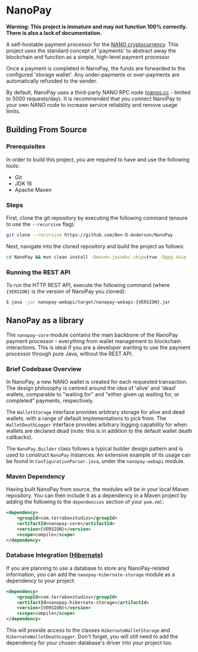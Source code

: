 # NanoPay

**Warning: This project is immature and may not function 100% correctly. There is also a lack of documentation.**

A self-hostable payment processor for the [NANO cryptocurrency](https://www.nano.org). This project uses the standard
concept of 'payments' to abstract away the blockchain and function as a simple, high-level payment processor.

Once a payment is completed in NanoPay, the funds are forwarded to the configured 'storage wallet'. Any under-payments
or over-payments are automatically refunded to the sender.

By default, NanoPay uses a third-party NANO RPC node ([nanos.cc](https://api.nanos.cc/) - limited to 5000 requests/day). It
is recommended that you connect NanoPay to your own NANO node to increase service reliability and remove usage limits.

## Building From Source

### Prerequisites

In order to build this project, you are required to have and use the following tools:
- Git
- JDK 16
- Apache Maven

### Steps

First, clone the git repository by executing the following command (ensure to use the `--recursive` flag):
```bash
git clone --recursive https://github.com/Ben-D-Anderson/NanoPay
```
Next, navigate into the cloned repository and build the project as follows:
```bash
cd NanoPay && mvn clean install -Dmaven.javadoc.skip=true -Dgpg.skip
```

### Running the REST API

To run the HTTP REST API, execute the following command (where `{VERSION}` is the version of NanoPay you cloned):
```bash
$ java -jar nanopay-webapi/target/nanopay-webapi-{VERSION}.jar
```

## NanoPay as a library

The `nanopay-core` module contains the main backbone of the NanoPay payment processor - everything from wallet management
to blockchain interactions. This is ideal if you are a developer wanting to use the payment processor through pure Java,
without the REST API.

### Brief Codebase Overview

In NanoPay, a new NANO wallet is created for each requested transaction. The design philosophy is centred around the
idea of 'alive' and 'dead' wallets, comparable to "waiting for" and "either given up waiting for, or completed"
payments, respectively.

The `WalletStorage` interface provides arbitrary storage for alive and dead wallets, with a range of default
implementations to pick from. The `WalletDeathLogger` interface provides arbitrary logging capability for when wallets
are declared dead (note: this is in addition to the default wallet death callbacks).

The `NanoPay.Builder` class follows a typical builder design pattern and is used to construct `NanoPay` instances. An
extensive example of its usage can be found in `ConfigurationParser.java`, under the `nanopay-webapi` module.

### Maven Dependency

Having built NanoPay from source, the modules will be in your local Maven repository. You can then include it as a dependency
in a Maven project by adding the following to the `dependencies` section of your `pom.xml`:
```xml
<dependency>
    <groupId>com.terraboxstudios</groupId>
    <artifactId>nanopay-core</artifactId>
    <version>{VERSION}</version>
    <scope>compile</scope>
</dependency>
```

### Database Integration ([Hibernate](https://en.wikipedia.org/wiki/Hibernate_(framework)))

If you are planning to use a database to store any NanoPay-related information, you can add the `nanopay-hibernate-storage`
module as a dependency to your project:
```xml
<dependency>
    <groupId>com.terraboxstudios</groupId>
    <artifactId>nanopay-hibernate-storage</artifactId>
    <version>{VERSION}</version>
    <scope>compile</scope>
</dependency>
```
This will provide access to the classes `HibernateWalletStorage` and `HibernateWalletDeathLogger`. Don't forget, you
will still need to add the dependency for your chosen database's driver into your project too.
